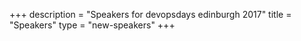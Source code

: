 +++
description = "Speakers for devopsdays edinburgh 2017"
title = "Speakers"
type = "new-speakers"
+++